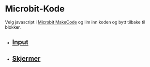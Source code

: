 # Microbit-Kode

Velg javascript i [Microbit MakeCode](https://makecode.microbit.org/) og lim inn koden og bytt tilbake til blokker.

- ## [Input](./codes/input.md)
- ## [Skjermer](./codes/bil-skjermer.md)
